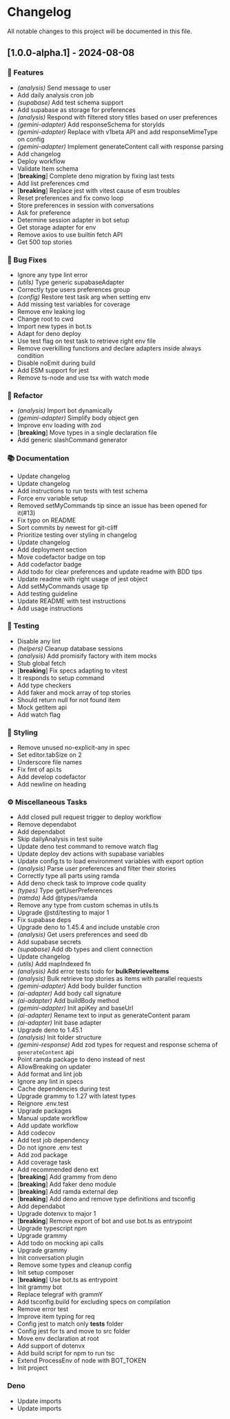 # Changelog

All notable changes to this project will be documented in this file.

## [1.0.0-alpha.1] - 2024-08-08

### 🚀 Features

- *(analysis)* Send message to user
- Add daily analysis cron job
- *(supabase)* Add test schema support
- Add supabase as storage for preferences
- *(analysis)* Respond with filtered story titles based on user preferences
- *(gemini-adapter)* Add responseSchema for storyIds
- *(gemini-adapter)* Replace with v1beta API and add responseMimeType on config
- *(gemini-adapter)* Implement generateContent call with response parsing
- Add changelog
- Deploy workflow
- Validate Item schema
- [**breaking**] Complete deno migration by fixing last tests
- Add list preferences cmd
- [**breaking**] Replace jest with vitest cause of esm troubles
- Reset preferences and fix convo loop
- Store preferences in session with conversations
- Ask for preference
- Determine session adapter in bot setup
- Get storage adapter for env
- Remove axios to use builtin fetch API
- Get 500 top stories

### 🐛 Bug Fixes

- Ignore any type lint error
- *(utils)* Type generic supabaseAdapter
- Correctly type users preferences group
- *(config)* Restore test task arg when setting env
- Add missing test variables for coverage
- Remove env leaking log
- Change root to cwd
- Import new types in bot.ts
- Adapt for deno deploy
- Use test flag on test task to retrieve right env file
- Remove overkilling functions and declare adapters inside always condition
- Disable noEmit during build
- Add ESM support for jest
- Remove ts-node and use tsx with watch mode

### 🚜 Refactor

- *(analysis)* Import bot dynamically
- *(gemini-adapter)* Simplify body object gen
- Improve env loading with zod
- [**breaking**] Move types in a single declaration file
- Add generic slashCommand generator

### 📚 Documentation

- Update changelog
- Update changelog
- Add instructions to run tests with test schema
- Force env variable setup
- Removed setMyCommands tip since an issue has been opened for it(#13)
- Fix typo on README
- Sort commits by newest for git-cliff
- Prioritize testing over styling in changelog
- Update changelog
- Add deployment section
- Move codefactor badge on top
- Add codefactor badge
- Add todo for clear preferences and update readme with BDD tips
- Update readme with right usage of jest object
- Add setMyCommands usage tip
- Add testing guideline
- Update README with test instructions
- Add usage instructions

### 🧪 Testing

- Disable any lint
- *(helpers)* Cleanup database sessions
- *(analysis)* Add promisify factory with item mocks
- Stub global fetch
- [**breaking**] Fix specs adapting to vitest
- It responds to setup command
- Add type checkers
- Add faker and mock array of top stories
- Should return null for not found item
- Mock getItem api
- Add watch flag

### 🎨 Styling

- Remove unused no-explicit-any in spec
- Set editor.tabSize on 2
- Underscore file names
- Fix fmt of api.ts
- Add develop codefactor
- Add newline on heading

### ⚙️ Miscellaneous Tasks

- Add closed pull request trigger to deploy workflow
- Remove dependabot 
- Add dependabot
- Skip dailyAnalysis  in test suite
- Update deno test command to remove watch flag
- Update deploy dev actions with supabase variables
- Update config.ts to load environment variables with export option
- *(analysis)* Parse user preferences and filter their stories
- Correctly type all parts using ramda
- Add deno check task to improve code quality
- *(types)* Type getUserPreferences
- *(ramda)* Add @types/ramda
- Remove any type from custom schemas in utils.ts
- Upgrade @std/testing to major 1
- Fix supabase deps
- Upgrade deno to 1.45.4 and include unstable cron
- *(analysis)* Get users preferences and seed db
- Add supabase secrets
- *(supabase)* Add db types and client connection
- Update changelog
- *(utils)* Add mapIndexed fn
- *(analysis)* Add error tests todo for __bulkRetrieveItems__
- *(analysis)* Bulk retrieve top stories as items with parallel requests
- *(gemini-adapter)* Add body builder function
- *(ai-adapter)* Add body call signature
- *(ai-adapter)* Add buildBody method
- *(gemini-adapter)* Init apiKey and baseUrl
- *(ai-adapter)* Rename text to input as generateContent param
- *(ai-adapter)* Init base adapter
- Upgrade deno to 1.45.1
- *(analysis)* Init folder structure
- *(gemini-response)* Add zod types for request and response schema of `generateContent` api
- Point ramda package to deno instead of nest
- AllowBreaking on updater
- Add format and lint job
- Ignore any lint in specs
- Cache dependencies during test
- Upgrade grammy to 1.27 with latest types
- Reignore .env.test
- Upgrade packages
- Manual update workflow
- Add update workflow
- Add codecov
- Add test job dependency
- Do not ignore .env test
- Add zod package
- Add coverage task
- Add recommended deno ext
- [**breaking**] Add grammy from deno
- [**breaking**] Add faker deno module
- [**breaking**] Add ramda external dep
- [**breaking**] Add deno and remove type definitions and tsconfig
- Add dependabot
- Upgrade dotenvx to major 1
- [**breaking**] Remove export of bot and use bot.ts as entrypoint
- Upgrade typescript npm
- Upgrade grammy
- Add todo on mocking api calls
- Upgrade grammy
- Init conversation plugin
- Remove some types and cleanup config
- Init setup composer
- [**breaking**] Use bot.ts as entrypoint
- Init grammy bot
- Replace telegraf with grammY
- Add tsconfig.build for excluding specs on compilation
- Remove error test
- Improve item typing for req
- Config jest to match only __tests__ folder
- Config jest for ts and move to src folder
- Move env declaration at root
- Add support of dotenvx
- Add build script for npm to run tsc
- Extend ProcessEnv of node with BOT_TOKEN
- Init project

### Deno

- Update imports
- Update imports

<!-- generated by git-cliff -->
